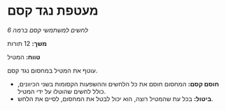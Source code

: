 # מעטפת נגד קסם

*לחשים למשתמשי קסם ברמה 6*

**משך:** 12 תורות

**טווח:** המטיל

עוטף את המטיל במחסום נגד קסם.

- **חוסם קסם:** המחסום חוסם את כל הלחשים וההשפעות הקסומות בשני הכיוונים, כולל לחשים שהוטלו על ידי המטיל.
- **ביטול:** בכל עת שהמטיל רוצה, הוא יכול לבטל את המחסום, לסיים את הלחש.